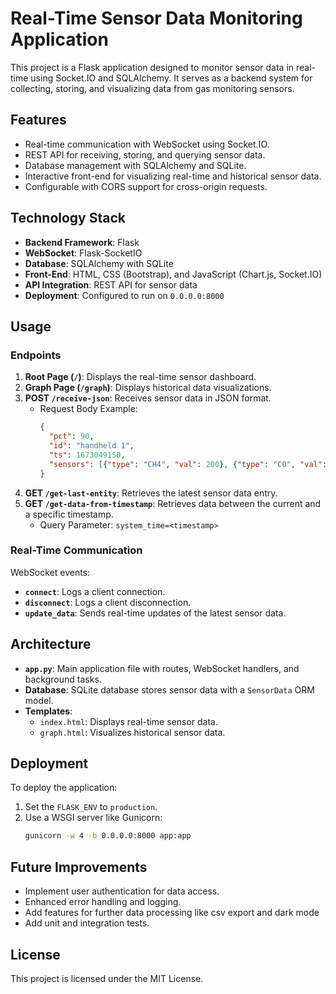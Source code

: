 
# Real-Time Sensor Data Monitoring Application

This project is a Flask application designed to monitor sensor data in real-time using Socket.IO and SQLAlchemy. It serves as a backend system for collecting, storing, and visualizing data from gas monitoring sensors.

## Features

- Real-time communication with WebSocket using Socket.IO.
- REST API for receiving, storing, and querying sensor data.
- Database management with SQLAlchemy and SQLite.
- Interactive front-end for visualizing real-time and historical sensor data.
- Configurable with CORS support for cross-origin requests.

## Technology Stack

- **Backend Framework**: Flask
- **WebSocket**: Flask-SocketIO
- **Database**: SQLAlchemy with SQLite
- **Front-End**: HTML, CSS (Bootstrap), and JavaScript (Chart.js, Socket.IO)
- **API Integration**: REST API for sensor data
- **Deployment**: Configured to run on `0.0.0.0:8000`

## Usage

### Endpoints

1. **Root Page (`/`)**: Displays the real-time sensor dashboard.
2. **Graph Page (`/graph`)**: Displays historical data visualizations.
3. **POST `/receive-json`**: Receives sensor data in JSON format.
   - Request Body Example:
     ```json
     {
       "pct": 90,
       "id": "handheld 1",
       "ts": 1673049150,
       "sensors": [{"type": "CH4", "val": 200}, {"type": "CO", "val": 1280}, {"type": "CO", "val": 726}, {"type": "CO", "val": 3856}]
     }
     ```
4. **GET `/get-last-entity`**: Retrieves the latest sensor data entry.
5. **GET `/get-data-from-timestamp`**: Retrieves data between the current and a specific timestamp.
   - Query Parameter: `system_time=<timestamp>`

### Real-Time Communication
WebSocket events:
- **`connect`**: Logs a client connection.
- **`disconnect`**: Logs a client disconnection.
- **`update_data`**: Sends real-time updates of the latest sensor data.

## Architecture

- **`app.py`**: Main application file with routes, WebSocket handlers, and background tasks.
- **Database**: SQLite database stores sensor data with a `SensorData` ORM model.
- **Templates**:
  - `index.html`: Displays real-time sensor data.
  - `graph.html`: Visualizes historical sensor data.

## Deployment

To deploy the application:
1. Set the `FLASK_ENV` to `production`.
2. Use a WSGI server like Gunicorn:
   ```bash
   gunicorn -w 4 -b 0.0.0.0:8000 app:app
   ```

## Future Improvements

- Implement user authentication for data access.
- Enhanced error handling and logging.
- Add features for further data processing like csv export and dark mode
- Add unit and integration tests.

## License

This project is licensed under the MIT License.
